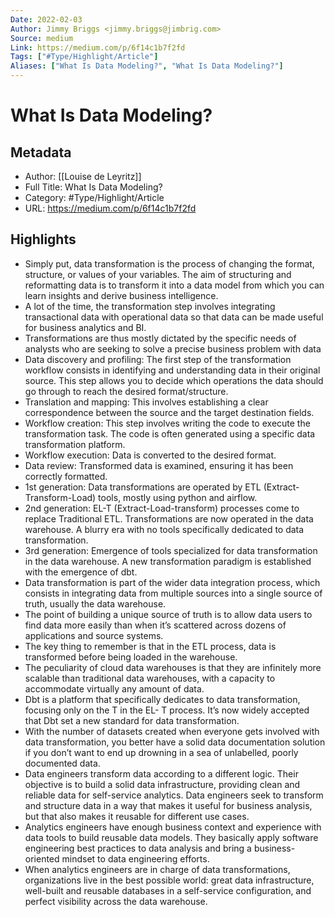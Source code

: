 ```yaml
---
Date: 2022-02-03
Author: Jimmy Briggs <jimmy.briggs@jimbrig.com>
Source: medium
Link: https://medium.com/p/6f14c1b7f2fd
Tags: ["#Type/Highlight/Article"]
Aliases: ["What Is Data Modeling?", "What Is Data Modeling?"]
---
```

# What Is Data Modeling?

## Metadata
- Author: [[Louise de Leyritz]]
- Full Title: What Is Data Modeling?
- Category: #Type/Highlight/Article
- URL: https://medium.com/p/6f14c1b7f2fd

## Highlights
- Simply put, data transformation is the process of changing the format, structure, or values of your variables. The aim of structuring and reformatting data is to transform it into a data model from which you can learn insights and derive business intelligence.
- A lot of the time, the transformation step involves integrating transactional data with operational data so that data can be made useful for business analytics and BI.
- Transformations are thus mostly dictated by the specific needs of analysts who are seeking to solve a precise business problem with data
- Data discovery and profiling: The first step of the transformation workflow consists in identifying and understanding data in their original source. This step allows you to decide which operations the data should go through to reach the desired format/structure.
- Translation and mapping: This involves establishing a clear correspondence between the source and the target destination fields.
- Workflow creation: This step involves writing the code to execute the transformation task. The code is often generated using a specific data transformation platform.
- Workflow execution: Data is converted to the desired format.
- Data review: Transformed data is examined, ensuring it has been correctly formatted.
- 1st generation: Data transformations are operated by ETL (Extract-Transform-Load) tools, mostly using python and airflow.
- 2nd generation: EL-T (Extract-Load-transform) processes come to replace Traditional ETL. Transformations are now operated in the data warehouse. A blurry era with no tools specifically dedicated to data transformation.
- 3rd generation: Emergence of tools specialized for data transformation in the data warehouse. A new transformation paradigm is established with the emergence of dbt.
- Data transformation is part of the wider data integration process, which consists in integrating data from multiple sources into a single source of truth, usually the data warehouse.
- The point of building a unique source of truth is to allow data users to find data more easily than when it’s scattered across dozens of applications and source systems.
- The key thing to remember is that in the ETL process, data is transformed before being loaded in the warehouse.
- The peculiarity of cloud data warehouses is that they are infinitely more scalable than traditional data warehouses, with a capacity to accommodate virtually any amount of data.
- Dbt is a platform that specifically dedicates to data transformation, focusing only on the T in the EL- T process. It’s now widely accepted that Dbt set a new standard for data transformation.
- With the number of datasets created when everyone gets involved with data transformation, you better have a solid data documentation solution if you don’t want to end up drowning in a sea of unlabelled, poorly documented data.
- Data engineers transform data according to a different logic. Their objective is to build a solid data infrastructure, providing clean and reliable data for self-service analytics. Data engineers seek to transform and structure data in a way that makes it useful for business analysis, but that also makes it reusable for different use cases.
- Analytics engineers have enough business context and experience with data tools to build reusable data models. They basically apply software engineering best practices to data analysis and bring a business-oriented mindset to data engineering efforts.
- When analytics engineers are in charge of data transformations, organizations live in the best possible world: great data infrastructure, well-built and reusable databases in a self-service configuration, and perfect visibility across the data warehouse.
